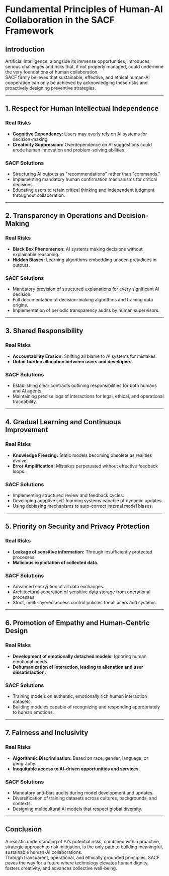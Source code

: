 # Fundamental Principles of Human-AI Collaboration in the SACF Framework

## Introduction

Artificial Intelligence, alongside its immense opportunities, introduces serious challenges and risks that, if not properly managed, could undermine the very foundations of human collaboration.  
SACF firmly believes that sustainable, effective, and ethical human-AI cooperation can only be achieved by acknowledging these risks and proactively designing preventive strategies.

---

## 1. Respect for Human Intellectual Independence

### Real Risks
- **Cognitive Dependency:** Users may overly rely on AI systems for decision-making.
- **Creativity Suppression:** Overdependence on AI suggestions could erode human innovation and problem-solving abilities.

### SACF Solutions
- Structuring AI outputs as "recommendations" rather than "commands."
- Implementing mandatory human confirmation mechanisms for critical decisions.
- Educating users to retain critical thinking and independent judgment throughout collaboration.

---

## 2. Transparency in Operations and Decision-Making

### Real Risks
- **Black Box Phenomenon:** AI systems making decisions without explainable reasoning.
- **Hidden Biases:** Learning algorithms embedding unseen prejudices in outputs.

### SACF Solutions
- Mandatory provision of structured explanations for every significant AI decision.
- Full documentation of decision-making algorithms and training data origins.
- Implementation of periodic transparency audits by human supervisors.

---

## 3. Shared Responsibility

### Real Risks
- **Accountability Erosion:** Shifting all blame to AI systems for mistakes.
- **Unfair burden allocation between users and developers.**

### SACF Solutions
- Establishing clear contracts outlining responsibilities for both humans and AI agents.
- Maintaining precise logs of interactions for legal, ethical, and operational traceability.

---

## 4. Gradual Learning and Continuous Improvement

### Real Risks
- **Knowledge Freezing:** Static models becoming obsolete as realities evolve.
- **Error Amplification:** Mistakes perpetuated without effective feedback loops.

### SACF Solutions
- Implementing structured review and feedback cycles.
- Developing adaptive self-learning systems capable of dynamic updates.
- Using debiasing mechanisms to auto-correct internal model biases.

---

## 5. Priority on Security and Privacy Protection

### Real Risks
- **Leakage of sensitive information:** Through insufficiently protected processes.
- **Malicious exploitation of collected data.**

### SACF Solutions
- Advanced encryption of all data exchanges.
- Architectural separation of sensitive data storage from operational processes.
- Strict, multi-layered access control policies for all users and systems.

---

## 6. Promotion of Empathy and Human-Centric Design

### Real Risks
- **Development of emotionally detached models:** Ignoring human emotional needs.
- **Dehumanization of interaction, leading to alienation and user dissatisfaction.**

### SACF Solutions
- Training models on authentic, emotionally rich human interaction datasets.
- Building modules capable of recognizing and responding appropriately to human emotions.

---

## 7. Fairness and Inclusivity

### Real Risks
- **Algorithmic Discrimination:** Based on race, gender, language, or geography.
- **Inequitable access to AI-driven opportunities and services.**

### SACF Solutions
- Mandatory anti-bias audits during model development and updates.
- Diversification of training datasets across cultures, backgrounds, and contexts.
- Designing multicultural AI models that respect global diversity.

---

## Conclusion

A realistic understanding of AI’s potential risks, combined with a proactive, strategic approach to risk mitigation, is the only path to building meaningful, sustainable human-AI collaborations.  
Through transparent, operational, and ethically grounded principles, SACF paves the way for a future where technology elevates human dignity, fosters creativity, and advances collective well-being.


